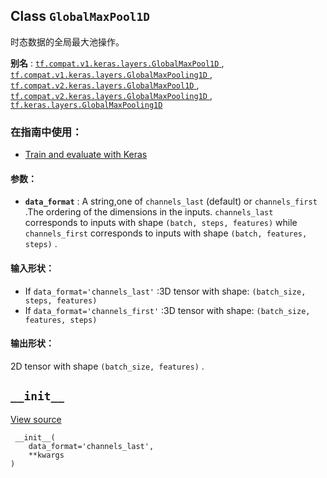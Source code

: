

## Class  `GlobalMaxPool1D` 
时态数据的全局最大池操作。

**别名** : [ `tf.compat.v1.keras.layers.GlobalMaxPool1D` ](/api_docs/python/tf/keras/layers/GlobalMaxPool1D), [ `tf.compat.v1.keras.layers.GlobalMaxPooling1D` ](/api_docs/python/tf/keras/layers/GlobalMaxPool1D), [ `tf.compat.v2.keras.layers.GlobalMaxPool1D` ](/api_docs/python/tf/keras/layers/GlobalMaxPool1D), [ `tf.compat.v2.keras.layers.GlobalMaxPooling1D` ](/api_docs/python/tf/keras/layers/GlobalMaxPool1D), [ `tf.keras.layers.GlobalMaxPooling1D` ](/api_docs/python/tf/keras/layers/GlobalMaxPool1D)

### 在指南中使用：
- [Train and evaluate with Keras](https://tensorflow.google.cn/guide/keras/train_and_evaluate)


#### 参数：
- **`data_format`** : A string,one of  `channels_last`  (default) or  `channels_first` .The ordering of the dimensions in the inputs. `channels_last`  corresponds to inputs with shape `(batch, steps, features)`  while  `channels_first` corresponds to inputs with shape `(batch, features, steps)` .


#### 输入形状：
- If  `data_format='channels_last'` :3D tensor with shape: `(batch_size, steps, features)` 
- If  `data_format='channels_first'` :3D tensor with shape: `(batch_size, features, steps)` 


#### 输出形状：
2D tensor with shape  `(batch_size, features)` .

##  `__init__` 
[View source](https://github.com/tensorflow/tensorflow/blob/r2.0/tensorflow/python/keras/layers/pooling.py#L580-L583)

```
 __init__(
    data_format='channels_last',
    **kwargs
)
 
```

